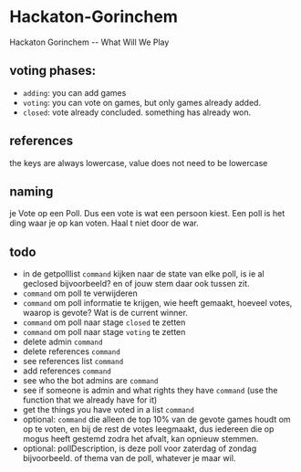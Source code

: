 # Hackaton-Gorinchem
Hackaton Gorinchem -- What Will We Play


## voting phases:

- `adding`: you can add games
- `voting`: you can vote on games, but only games already added.
- `closed`: vote already concluded. something has already won.


## references

the keys are always lowercase, value does not need to be lowercase

## naming

je Vote op een Poll. Dus een vote is wat een persoon kiest. Een poll is het ding waar je op kan voten. Haal t niet door de war.

## todo
- in de getpolllist `command` kijken naar de state van elke poll, is ie al geclosed bijvoorbeeld? en of jouw stem daar ook tussen zit.
- `command` om poll te verwijderen
- `command` om poll informatie te krijgen, wie heeft gemaakt, hoeveel votes, waarop is gevote? Wat is de current winner.
- `command` om poll naar stage `closed` te zetten
- `command` om poll naar stage `voting` te zetten
- delete admin `command`
- delete references `command`
- see references list `command`
- add references `command`
- see who the bot admins are `command`
- see if someone is admin and what rights they have `command` (use the function that we already have for it)
- get the things you have voted in a list `command`
- optional: `command` die alleen de top 10% van de gevote games houdt om op te voten, en bij de rest de votes leegmaakt, dus iedereen die op mogus heeft gestemd zodra het afvalt, kan opnieuw stemmen.
- optional: pollDescription, is deze poll voor zaterdag of zondag bijvoorbeeld. of thema van de poll, whatever je maar wil.